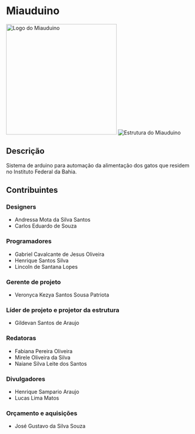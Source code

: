 # Miauduino

<img src="https://github.com/zolppy/miauduino/blob/main/imagens/logo.jpeg" alt="Logo do Miauduino" width="300px" />
<img src="https://github.com/zolppy/miauduino/blob/main/imagens/structure.jpeg" alt="Estrutura do Miauduino" />

## Descrição
Sistema de arduino para automação da alimentação dos gatos que residem no Instituto Federal da Bahia.

## Contribuintes

### Designers
* Andressa Mota da Silva Santos
* Carlos Eduardo de Souza

### Programadores
* Gabriel Cavalcante de Jesus Oliveira
* Henrique Santos Silva
* Lincoln de Santana Lopes

### Gerente de projeto
* Veronyca Kezya Santos Sousa Patriota

### Líder de projeto e projetor da estrutura
* Gildevan Santos de Araujo

### Redatoras
* Fabiana Pereira Oliveira
* Mirele Oliveira da Silva
* Naiane Silva Leite dos Santos

### Divulgadores
* Henrique Sampario Araujo
* Lucas Lima Matos

### Orçamento e aquisições
* José Gustavo da Silva Souza
